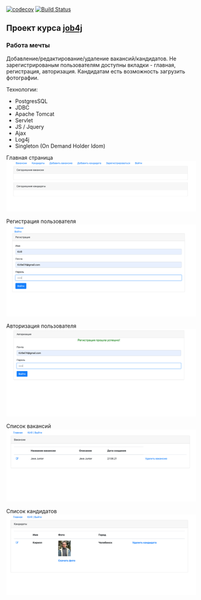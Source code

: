 [![codecov](https://codecov.io/gh/KirillBelyaev74/job4j_dreamjob/branch/master/graph/badge.svg?token=el1AGN3Bmn)](https://codecov.io/gh/KirillBelyaev74/job4j_dreamjob)
[![Build Status](https://www.travis-ci.com/KirillBelyaev74/job4j_dreamjob.svg?branch=master)](https://www.travis-ci.com/KirillBelyaev74/job4j_dreamjob)

## Проект курса [job4j](http://job4j.ru)

### Работа мечты

Добавление/редактирование/удаление вакансий/кандидатов.
Не зарегистрированым пользователям доступны вкладки - главная, регистрация, авторизация.
Кандидатам есть возможность загрузить фотографии. 

Технологии:
- PostgresSQL
- JDBC
- Apache Tomcat
- Servlet
- JS / Jquery
- Ajax
- Log4j
- Singleton (On Demand Holder Idom)

Главная страница
![screenshot of sample](screenshot/1.png)

Регистрация пользователя
![screenshot of sample](screenshot/2.png)

Авторизация пользователя
![screenshot of sample](screenshot/3.png)

Список вакансий
![screenshot of sample](screenshot/6.png)

Список кандидатов
![screenshot of sample](screenshot/23.png)